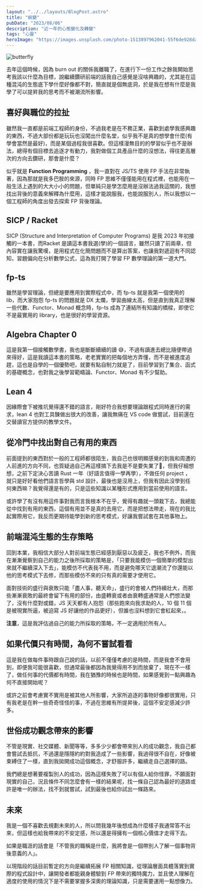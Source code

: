 ```yaml
---
layout: "../../layouts/BlogPost.astro"
title: "蛻變"
pubDate: "2023/08/06"
description: "近一年的心態變化及轉變"
tags: "心靈"
heroImage: "https://images.unsplash.com/photo-1513897962041-55f6de928dad?ixlib=rb-4.0.3&ixid=M3wxMjA3fDB8MHxwaG90by1wYWdlfHx8fGVufDB8fHx8fA%3D%3D&auto=format&fit=crop&w=1280&q=80"
---
```


![butterfly](https://images.unsplash.com/photo-1513897962041-55f6de928dad?ixlib=rb-4.0.3&ixid=M3wxMjA3fDB8MHxwaG90by1wYWdlfHx8fGVufDB8fHx8fA%3D%3D&auto=format&fit=crop&w=1280&q=80)



去年這個時候，因為 burn out 的關係我離職了，在進行下一份工作之餘我開始思考我該以什麼為目標，說繼續鑽研前端的話我自己感覺是沒啥興趣的，尤其是在這種混沌的生態底下學什麼好像都不對，簡直就是個無底洞，於是我在想有什麼是我學了可以提昇我的思考而不被潮流所影響。

## 喜好與職位的拉扯

雖然我一直都是前端工程師的身份，不過我老是在不務正業，喜歡到處學我感興趣的東西，不過大部份都是玩玩也沒闖出什麼名堂，似乎我不是真的想學會什麼(有學會當然是最好)，而是某個過程我很喜歡。但這樣漫無目的的學習似乎也不是辦法，總得有個目標去追逐才有動力，我對做個工具產品什麼的沒想法，得往更高層次的方向去鑽研，那會是什麼？



似乎就是 **Function Programming** ，我一直對在 JS/TS 使用  FP 手法在非常執著，因為那就是我多巴胺的來源，同時 FP 思維不僅僅能用在程式裡，也能用在一般生活上遇到的大大小小的問題，但單純只是學怎麼用是沒辦法過我這關的，我想找出背後的意義來解釋為什麼用，這樣才能說服我，也能說服別人，所以我想以一個工程師的角度出發去探索 FP 背後理論。

## SICP / Racket

SICP (Structure and Interpretation of Computer Programs) 是我 2023 年初接觸的一本書，而Racket 是讀這本書我選(學)的一個語言，雖然只讀了前兩章，但內容實在讓我驚嘆，是用程式在化簡問題而不是算出答案，也讓我對遞迴有不同認知，習題偏向在分析數學公式，這為我打開了學習 FP 數學理論的第一道大門。

## fp-ts

雖然是學習理論，但總是要應用到實際程式中，而 fp-ts 就是我第一個使用的 lib，而大家抱怨 fp-ts 的問題就是 DX 太爛，學習曲線太高，但是直到我真正理解一些代數、Functor、Monad 概念時，fp-ts 成為了連結所有知識的橋樑，即使它不是最實用的 library，也是很好的學習資源。

## Algebra Chapter 0

這是我第一個接觸數學書，我也是斷斷續續的讀 😅，不過有讀進去總比隨便帶過來得好，這是我讀這本書的策略，老老實實的把每個地方弄懂，而不是被進度追趕，這也是自學的一個優勢吧，就要有點自制力就是了，目前學習到了集合、函式的基礎概念，也對我之後學習範疇論、Functor、Monad 有不少幫助。

## Lean 4

因緣際會下被推坑覺得還不錯的語言，剛好符合我想要理論跟程式同時進行的需求，lean 4 也對工具鍊做出很大的改善，讓我無痛在 VS code 做嘗試，目前還在交替讀官方提供的教學文件。

## 從冷門中找出對自己有用的東西

前面提到的東西對於一般的工程師都很陌生，我自己也很明顯感覺的到我和周遭的人前進的方向不同，也質疑過自己再這樣搞下去我是不是要失業了🥹，但我仔細想想，之前下定決心苦讀 Rust 一年（好語言值得一學再學），不做任何 project ，就只是好好看他們語言哲學與 std 設計，最後也是沒用上，但我有因此沒學到任何東西嘛？我覺得還是有的，只是這些知識以某種形式應用到當前使用的語言。

或許學了有沒有用這件事對我而言我根本不在乎，覺得有趣就一頭栽下去，我總能從中找到有用的東西，這個有用並不是真的去用它，而是把想法帶走，現在的我比起實際用它，我反而更期待能學到新的思考模式，好讓我嘗試套在其他事物上。

## 前端混沌生態的生存策略

回到本業，我相信大部分人對前端生態已經感到厭惡以及疲乏，我也不例外，而我在漸漸覺察到自己的能力之後所採取的策略是，「只要我能模仿一個簡單的模型出來就不繼續深入下去」，能模仿不代表我不用，而是避免哪天它退潮流了你還能以他的思考模式下去修，而那些模仿不來的只有真的需要才使用它。

面對技術的盛行與衰敗只能「盡人事，聽天命」，盛行的會被人們持續壯大，而那些漸漸衰敗的最終會留下有用的部份，由盛轉衰或者由衰轉盛通常是人們想法變了，沒有什麼對或錯，JS 天天都有人抱怨（那些跑來向我求助的人，10 個 11 個是被現實所逼，被迫寫 JS 好讓他的作品更好），但誰也沒料想到它會紅起來，。



**注意**，這是我評估過自己的能力所採取的策略，不一定適用於所有人。

## 如果代價只有時間，為何不嘗試看看

這是我在做每件事時跟自己說的話，以前不僅僅考慮的是時間，而是我會不會用到，即便我可能很喜歡，但通常最後都因為我覺得用不到而放棄了，現在不一樣了，做任何事的代價都有時間，我在猶豫的時候也是時間，如果感覺到一點興趣為何不直接開始呢？

或許之前會考慮實不實用是被其他人所影響，大家所追逐的事物好像都很實用，只有我老是在幹一些奇奇怪怪的事，不過在思維有所提昇後，這個不安定感減少許多。

## 世俗成功觀念帶來的影響

不管是現實、社交媒體、新聞等等，多多少少都會帶來別人的成功觀念，我自己都會嘗試去抵抗，不過還是隱隱約約對我造成了一些影響，我過得很不自在，好像被束縛住了一樣，直到我拋開成功這個概念，才舒服許多，繼續走自己選擇的路。

我們總是想著要複製別人的成功，因為這樣失敗了可以有個人給你怪罪，不願面對現實的自己，況且條件不同怎麼會有一樣的結果呢，找一條自己認為最好的道路或許是唯一的辦法，找不到就嘗試，試到最後也給你試出一條路來。

## 未來

我是一個不喜歡去規劃未來的人，所以問我幾年後想成為什麼樣子我通常答不出來，但這樣也給我帶來的不安定感，所以還是得擁有一個核心價值才走得下去。

如果是職涯的話會是「不管我的職稱是什麼，我將會是一個帶別人了解一個事物背後意義的人」。

以現階段的話目前暫定的方向是繼續拓展 FP 相關知識，從理論層面具體落實到實際的程式設計中，讓開發者都能親身體驗到 FP 帶來的獨特魔力，並且使人理解在適度的使用的情況下是不需要掌握多深奧的理論知識，只是需要運用一點想像力。


